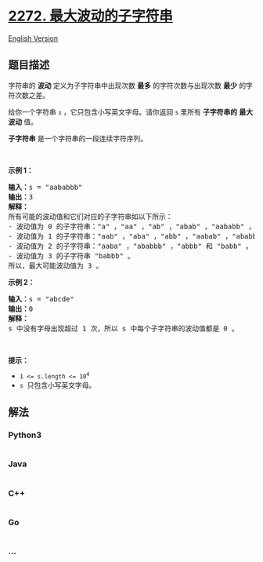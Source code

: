 # [2272. 最大波动的子字符串](https://leetcode.cn/problems/substring-with-largest-variance)

[English Version](/solution/2200-2299/2272.Substring%20With%20Largest%20Variance/README_EN.md)

## 题目描述

<!-- 这里写题目描述 -->

<p>字符串的 <strong>波动</strong>&nbsp;定义为子字符串中出现次数 <strong>最多</strong>&nbsp;的字符次数与出现次数 <strong>最少</strong>&nbsp;的字符次数之差。</p>

<p>给你一个字符串&nbsp;<code>s</code>&nbsp;，它只包含小写英文字母。请你返回 <code>s</code>&nbsp;里所有 <strong>子字符串的</strong>&nbsp;<strong>最大波动</strong>&nbsp;值。</p>

<p><strong>子字符串</strong> 是一个字符串的一段连续字符序列。</p>

<p>&nbsp;</p>

<p><strong>示例 1：</strong></p>

<pre>
<b>输入：</b>s = "aababbb"
<b>输出：</b>3
<strong>解释：</strong>
所有可能的波动值和它们对应的子字符串如以下所示：
- 波动值为 0 的子字符串："a" ，"aa" ，"ab" ，"abab" ，"aababb" ，"ba" ，"b" ，"bb" 和 "bbb" 。
- 波动值为 1 的子字符串："aab" ，"aba" ，"abb" ，"aabab" ，"ababb" ，"aababbb" 和 "bab" 。
- 波动值为 2 的子字符串："aaba" ，"ababbb" ，"abbb" 和 "babb" 。
- 波动值为 3 的子字符串 "babbb" 。
所以，最大可能波动值为 3 。
</pre>

<p><strong>示例 2：</strong></p>

<pre>
<b>输入：</b>s = "abcde"
<b>输出：</b>0
<strong>解释：</strong>
s 中没有字母出现超过 1 次，所以 s 中每个子字符串的波动值都是 0 。
</pre>

<p>&nbsp;</p>

<p><strong>提示：</strong></p>

<ul>
	<li><code>1 &lt;= s.length &lt;= 10<sup>4</sup></code></li>
	<li><code>s</code>&nbsp; 只包含小写英文字母。</li>
</ul>


## 解法

<!-- 这里可写通用的实现逻辑 -->

<!-- tabs:start -->

### **Python3**

<!-- 这里可写当前语言的特殊实现逻辑 -->

```python

```

### **Java**

<!-- 这里可写当前语言的特殊实现逻辑 -->

```java

```

### **C++**

```cpp

```

### **Go**

```go

```

### **...**

```

```

<!-- tabs:end -->